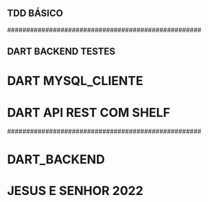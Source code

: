 ## TDD BÁSICO ##
###################################################
## DART BACKEND TESTES  

# DART MYSQL_CLIENTE
# DART API REST COM SHELF

###################################################
# DART_BACKEND

# JESUS E SENHOR 2022 #